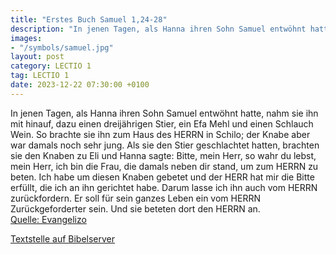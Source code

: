 ```yaml
---
title: "Erstes Buch Samuel 1,24-28"
description: "In jenen Tagen, als Hanna ihren Sohn Samuel entwöhnt hatte, nahm sie ihn mit hinauf, dazu einen dreijährigen Stier, ein Efa Mehl und einen Schlauch Wein. So brachte sie ihn zum Haus des HERRN in Schilo; der Knabe aber war damals noch sehr jung. Als sie den Stier geschlachtet hatt...."
images:
- "/symbols/samuel.jpg"
layout: post
category: LECTIO 1
tag: LECTIO 1
date: 2023-12-22 07:30:00 +0100
---
```

In jenen Tagen, als Hanna ihren Sohn Samuel entwöhnt hatte, nahm sie ihn mit hinauf, dazu einen dreijährigen Stier, ein Efa Mehl und einen Schlauch Wein. So brachte sie ihn zum Haus des HERRN in Schilo; der Knabe aber war damals noch sehr jung.
Als sie den Stier geschlachtet hatten, brachten sie den Knaben zu Eli
und Hanna sagte: Bitte, mein Herr, so wahr du lebst, mein Herr, ich bin die Frau, die damals neben dir stand, um zum HERRN zu beten.<!--more-->
Ich habe um diesen Knaben gebetet und der HERR hat mir die Bitte erfüllt, die ich an ihn gerichtet habe.
Darum lasse ich ihn auch vom HERRN zurückfordern. Er soll für sein ganzes Leben ein vom HERRN Zurückgeforderter sein. Und sie beteten dort den HERRN an.<br>
[Quelle: Evangelizo](https://evangeliumtagfuertag.org/DE/gospel)

[Textstelle auf Bibelserver](https://www.bibleserver.com/EU/1.Samuel1,24-28)
